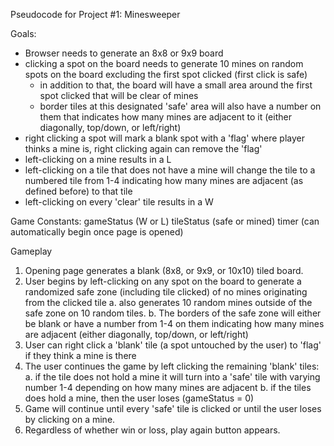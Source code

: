 Pseudocode for Project #1: Minesweeper

Goals:
- Browser needs to generate an 8x8 or 9x9 board 
- clicking a spot on the board needs to generate 10 mines on random spots on the board excluding the first spot clicked (first click is safe)
    - in addition to that,  the board will have a small area around the first spot clicked that will be clear of mines
    - border tiles at this designated 'safe' area will also have a number on them that indicates how many mines are adjacent to it (either diagonally, top/down, or left/right)
- right clicking a spot will mark a blank spot with a 'flag' where player thinks a mine is, right clicking again can remove the 'flag'
- left-clicking on a mine results in a L
- left-clicking on a tile that does not have a mine will change the tile to a numbered tile from 1-4 indicating how many mines are adjacent (as defined before) to that tile
- left-clicking on every 'clear' tile results in a W

Game Constants:
gameStatus (W or L)
tileStatus  (safe or mined)
timer (can automatically begin once page is opened)

Gameplay
1. Opening page generates a blank (8x8, or 9x9, or 10x10) tiled board.
2. User begins by left-clicking on any spot on the board to generate a  randomized safe zone (including tile clicked) of no mines originating from the clicked tile
   a. also generates 10 random mines outside of the safe zone on 10 random tiles. 
   b. The borders of the safe zone will either be blank or have a number from 1-4 on them indicating how many mines are adjacent (either diagonally, top/down, or left/right)
3. User can right click a 'blank' tile (a spot untouched by the user) to 'flag' if they think a mine is there
4. The user continues the game by left clicking the remaining 'blank' tiles:
   a. if the tile does not hold a mine it will turn into a 'safe' tile with varying number 1-4 depending on how many mines are adjacent
   b. if the tiles does hold a mine, then the user loses (gameStatus = 0)
5. Game will continue until every 'safe' tile is clicked or until the user loses by clicking on a mine.
6. Regardless of whether win or loss, play again button appears.